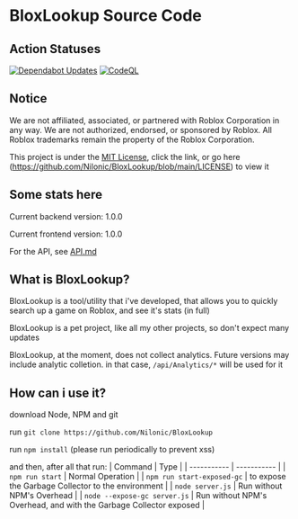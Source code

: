 # BloxLookup Source Code

## Action Statuses

[![Dependabot Updates](https://github.com/Nilonic/BloxLookup/actions/workflows/dependabot/dependabot-updates/badge.svg)](https://github.com/Nilonic/BloxLookup/actions/workflows/dependabot/dependabot-updates)
[![CodeQL](https://github.com/Nilonic/BloxLookup/actions/workflows/github-code-scanning/codeql/badge.svg)](https://github.com/Nilonic/BloxLookup/actions/workflows/github-code-scanning/codeql)

## Notice

We are not affiliated, associated, or partnered with Roblox Corporation in any way. We are not authorized, endorsed, or sponsored by Roblox. All Roblox trademarks remain the property of the Roblox Corporation.

This project is under the [MIT License](LICENSE), click the link, or go here (https://github.com/Nilonic/BloxLookup/blob/main/LICENSE) to view it

## Some stats here

Current backend version: 1.0.0

Current frontend version: 1.0.0

For the API, see [API.md](API.md)

## What is BloxLookup?

BloxLookup is a tool/utility that i've developed, that allows you to quickly search up a game on Roblox, and see it's stats (in full)

BloxLookup is a pet project, like all my other projects, so don't expect many updates

BloxLookup, at the moment, does not collect analytics. Future versions may include analytic colletion. in that case, `/api/Analytics/*` will be used for it

## How can i use it?

download Node, NPM and git

run `git clone https://github.com/Nilonic/BloxLookup`

run `npm install` (please run periodically to prevent xss)

and then, after all that run:
| Command | Type |
| ----------- | ----------- |
| `npm run start` | Normal Operation |
| `npm run start-exposed-gc` | to expose the Garbage Collector to the environment |
| `node server.js` | Run without NPM's Overhead |
| `node --expose-gc server.js` | Run without NPM's Overhead, and with the Garbage Collector exposed |
